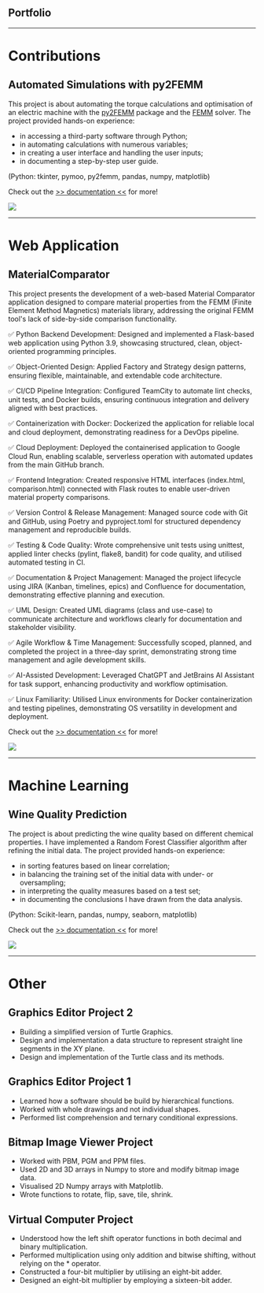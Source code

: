 ## Portfolio

---
# Contributions

## Automated Simulations with py2FEMM

This project is about automating the torque calculations and optimisation of an electric machine with the [py2FEMM](https://github.com/tamasorosz/py2femm) package and the [FEMM](https://www.femm.info/wiki/FAQ) solver. The project provided hands-on experience:
- in accessing a third-party software through Python;
- in automating calculations with numerous variables;
- in creating a user interface and handling the user inputs;
- in documenting a step-by-step user guide.

(Python: tkinter, pymoo, py2femm, pandas, numpy, matplotlib)

Check out the [>> documentation <<](https://github.com/tamasorosz/py2femm/blob/cc581bce03c7cfef1f4d92aca67eb94a426a58c6/examples/magnetics/ISPMSM/documentation/user_guide.md) for more!

<img src="images/pic_electricmachine.png?raw=true"/>

---
# Web Application

## MaterialComparator

This project presents the development of a web-based Material Comparator application designed to compare material properties from the FEMM (Finite Element Method Magnetics) materials library, addressing the original FEMM tool's lack of side-by-side comparison functionality.

✅ Python Backend Development: Designed and implemented a Flask-based web application using Python 3.9, showcasing structured, clean, object-oriented programming principles.

✅ Object-Oriented Design: Applied Factory and Strategy design patterns, ensuring flexible, maintainable, and extendable code architecture.

✅ CI/CD Pipeline Integration: Configured TeamCity to automate lint checks, unit tests, and Docker builds, ensuring continuous integration and delivery aligned with best practices.

✅ Containerization with Docker: Dockerized the application for reliable local and cloud deployment, demonstrating readiness for a DevOps pipeline.

✅ Cloud Deployment: Deployed the containerised application to Google Cloud Run, enabling scalable, serverless operation with automated updates from the main GitHub branch.

✅ Frontend Integration: Created responsive HTML interfaces (index.html, comparison.html) connected with Flask routes to enable user-driven material property comparisons.

✅ Version Control & Release Management: Managed source code with Git and GitHub, using Poetry and pyproject.toml for structured dependency management and reproducible builds.

✅ Testing & Code Quality: Wrote comprehensive unit tests using unittest, applied linter checks (pylint, flake8, bandit) for code quality, and utilised automated testing in CI.

✅ Documentation & Project Management: Managed the project lifecycle using JIRA (Kanban, timelines, epics) and Confluence for documentation, demonstrating effective planning and execution.

✅ UML Design: Created UML diagrams (class and use-case) to communicate architecture and workflows clearly for documentation and stakeholder visibility.

✅ Agile Workflow & Time Management: Successfully scoped, planned, and completed the project in a three-day sprint, demonstrating strong time management and agile development skills.

✅ AI-Assisted Development: Leveraged ChatGPT and JetBrains AI Assistant for task support, enhancing productivity and workflow optimisation.

✅ Linux Familiarity: Utilised Linux environments for Docker containerization and testing pipelines, demonstrating OS versatility in development and deployment.

Check out the [>> documentation <<](https://github.com/KatonaMihaly/MaterialComparator) for more!

<img src="images/function.png?raw=true"/>

---
# Machine Learning

## Wine Quality Prediction

The project is about predicting the wine quality based on different chemical properties. I have implemented a Random Forest Classifier algorithm after
refining the initial data. The project provided hands-on experience:
- in sorting features based on linear correlation;
- in balancing the training set of the initial data with under- or oversampling;
- in interpreting the quality measures based on a test set;
- in documenting the conclusions I have drawn from the data analysis.

(Python: Scikit-learn, pandas, numpy, seaborn, matplotlib)

Check out the [>> documentation <<](https://github.com/KatonaMihaly/Machine_Learning_Practice/blob/9bd9c29c6a75dd8838ffa92c34d809189ff0cda6/Vinho%20_Verde_White_Wine_Quality/documentation/02_RFC_2labels_documentation/02_RFC_2labels_documentation.md) for more!

<img src="images/graph_winequality.png?raw=true"/>

---
# Other
## Graphics Editor Project 2
- Building a simplified version of Turtle Graphics.
- Design and implementation a data structure to represent straight line segments in the XY plane.
- Design and implementation of the Turtle class and its methods.

## Graphics Editor Project 1
- Learned how a software should be build by hierarchical functions.
- Worked with whole drawings and not individual shapes.
- Performed list comprehension and ternary conditional expressions.

## Bitmap Image Viewer Project
- Worked with PBM, PGM and PPM files.
- Used 2D and 3D arrays in Numpy to store and modify bitmap image data.
- Visualised 2D Numpy arrays with Matplotlib.
- Wrote functions to rotate, flip, save, tile, shrink.

## Virtual Computer Project
- Understood how the left shift operator functions in both decimal and binary multiplication.
- Performed multiplication using only addition and bitwise shifting, without relying on the * operator.
- Constructed a four-bit multiplier by utilising an eight-bit adder.
- Designed an eight-bit multiplier by employing a sixteen-bit adder.

